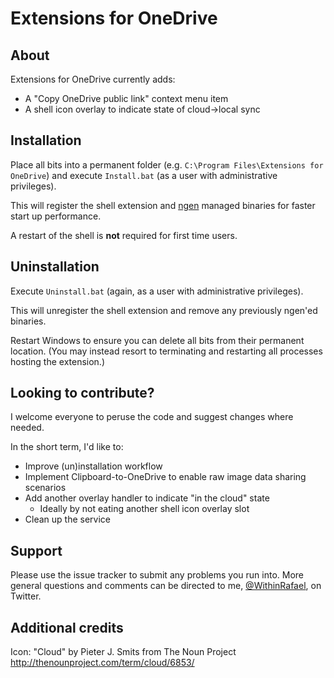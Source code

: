 # Extensions for OneDrive

## About
Extensions for OneDrive currently adds:

* A "Copy OneDrive public link" context menu item
* A shell icon overlay to indicate state of cloud->local sync

## Installation

Place all bits into a permanent folder (e.g. `C:\Program Files\Extensions for OneDrive`) and execute `Install.bat` (as a user with administrative privileges).

This will register the shell extension and [ngen](http://msdn.microsoft.com/en-us/library/6t9t5wcf.aspx) managed binaries for faster start up performance.

A restart of the shell is **not** required for first time users.

## Uninstallation

Execute `Uninstall.bat` (again, as a user with administrative privileges).

This will unregister the shell extension and remove any previously ngen'ed binaries.

Restart Windows to ensure you can delete all bits from their permanent location.
(You may instead resort to terminating and restarting all processes hosting the extension.)

## Looking to contribute?

I welcome everyone to peruse the code and suggest changes where needed.

In the short term, I'd like to:

* Improve (un)installation workflow
* Implement Clipboard-to-OneDrive to enable raw image data sharing scenarios
* Add another overlay handler to indicate "in the cloud" state
	* Ideally by not eating another shell icon overlay slot
* Clean up the service

## Support

Please use the issue tracker to submit any problems you run into. More general questions and comments can be directed to  me, [@WithinRafael](http://twitter.com/WithinRafael), on Twitter.

## Additional credits

Icon: "Cloud" by Pieter J. Smits from The Noun Project
http://thenounproject.com/term/cloud/6853/
